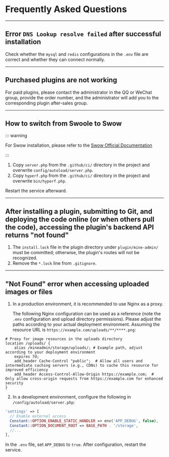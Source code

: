 # Frequently Asked Questions

---

## Error `DNS Lookup resolve failed` after successful installation

Check whether the `mysql` and `redis` configurations in the `.env` file are correct and whether they can connect normally.

---

## Purchased plugins are not working

For paid plugins, please contact the administrator in the QQ or WeChat group, provide the order number, and the administrator will add you to the corresponding plugin after-sales group.

---

## How to switch from Swoole to Swow

::: warning

For Swow installation, please refer to the [Swow Official Documentation](https://docs.toast.run/swow-blog/chs/init.html#%E6%94%AF%E6%8C%81%E7%9A%84%E6%93%8D%E4%BD%9C%E7%B3%BB%E7%BB%9F)

:::

1. Copy `server.php` from the `.github/ci/` directory in the project and overwrite `config/autoload/server.php`.
2. Copy `hyperf.php` from the `.github/ci/` directory in the project and overwrite `bin/hyperf.php`.

Restart the service afterward.

---

## After installing a plugin, submitting to Git, and deploying the code online (or when others pull the code), accessing the plugin's backend API returns "not found"

1. The `install.lock` file in the plugin directory under `plugin/mine-admin/` must be committed; otherwise, the plugin's routes will not be recognized.
2. Remove the `*.lock` line from `.gitignore`.

---

## "Not Found" error when accessing uploaded images or files

1. In a production environment, it is recommended to use Nginx as a proxy.

   The following Nginx configuration can be used as a reference (note the `.env` configuration and upload directory permissions). Please adjust the paths according to your actual deployment environment.
   Assuming the resource URL is `https://example.com/uploads/**/****.png`:
```nginx
# Proxy for image resources in the uploads directory
location /uploads/ {
    alias /mineadmin/storage/uploads/; # Example path, adjust according to your deployment environment
    expires 7d;
    add_header Cache-Control "public";  # Allow all users and intermediate caching servers (e.g., CDNs) to cache this resource for improved efficiency
    add_header Access-Control-Allow-Origin https://example.com;  # Only allow cross-origin requests from https://example.com for enhanced security
}
```
2. In a development environment, configure the following in `/config/autoload/server.php`:
```php
'settings' => [
  // Enable external access
  Constant::OPTION_ENABLE_STATIC_HANDLER => env('APP_DEBUG', false),
  Constant::OPTION_DOCUMENT_ROOT => BASE_PATH . '/storage',
  //...
],
```
In the `.env` file, set `APP_DEBUG` to `true`. After configuration, restart the service.